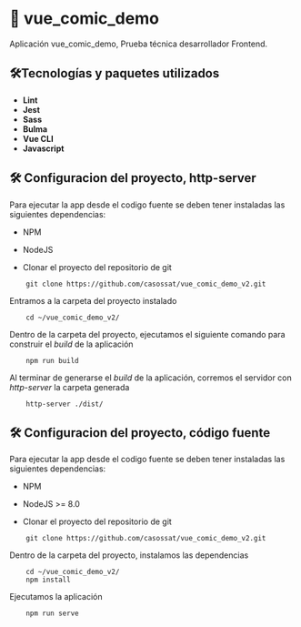 
# :ledger: vue_comic_demo
Aplicación vue_comic_demo, Prueba técnica desarrollador Frontend.

<summary><h2> 🛠Tecnologías y paquetes utilizados</h2></summary>

 * **Lint**
 * **Jest**
 * **Sass**
 * **Bulma**
 * **Vue CLI**
 * **Javascript**

<summary><h2> 🛠️ Configuracion del proyecto, http-server</h2></summary>

  Para ejecutar la app desde el codigo fuente se deben tener instaladas las siguientes dependencias:

  - NPM
  - NodeJS

  - Clonar el proyecto del repositorio de git
  
  ```shell 
      git clone https://github.com/casossat/vue_comic_demo_v2.git
  ```
  
  Entramos a la carpeta del proyecto instalado

  ```shell 
      cd ~/vue_comic_demo_v2/
  ```

  Dentro de la carpeta del proyecto, ejecutamos el siguiente comando para construir el *build* de la aplicación

  ```shell 
      npm run build
  ```

  Al terminar de generarse el *build* de la aplicación, corremos el servidor con *http-server* la carpeta generada

  ```shell 
      http-server ./dist/
  ```

  <summary><h2> 🛠️ Configuracion del proyecto, código fuente</h2></summary>

  Para ejecutar la app desde el codigo fuente se deben tener instaladas las siguientes dependencias:

  - NPM
  - NodeJS >= 8.0

  - Clonar el proyecto del repositorio de git
  
  ```shell 
      git clone https://github.com/casossat/vue_comic_demo_v2.git
  ```
   
  Dentro de la carpeta del proyecto, instalamos las dependencias

  ```shell 
      cd ~/vue_comic_demo_v2/
      npm install
  ```

  Ejecutamos la aplicación

  ```shell 
      npm run serve
  ```